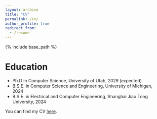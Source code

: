 ```yaml
---
layout: archive
title: "CV"
permalink: /cv/
author_profile: true
redirect_from:
  - /resume
---
```


{% include base_path %}

Education
======
* Ph.D in Computer Science, University of Utah, 2029 (expected)
* B.S.E. in Computer Science and Engineering, University of Michigan, 2024
* B.S.E. in Electrical and Computer Engineering, Shanghai Jiao Tong University, 2024

You can find my CV [here](https://belinda-007.github.io/files/CV_yanran_update.pdf).
